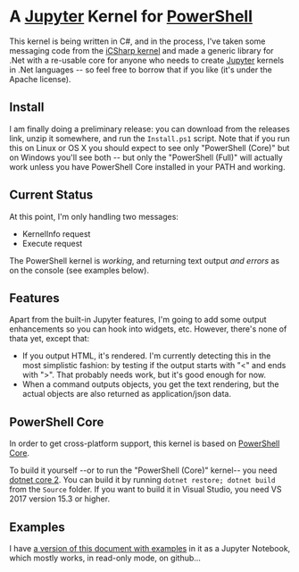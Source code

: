 # A [Jupyter](https://jupyter.org/) Kernel for [PowerShell](https://github.com/PowerShell/PowerShell)

This kernel is being written in C#, and in the process, I've taken some messaging code from the [iCSharp kernel](https://github.com/zabirauf/icsharp) and made a generic library for .Net with a re-usable core for anyone who needs to create [Jupyter](https://jupyter.org/) kernels in .Net languages -- so feel free to borrow that if you like (it's under the Apache license).

## Install

I am finally doing a preliminary release: you can download from the releases link, unzip it somewhere, and run the `Install.ps1` script. Note that if you run this on Linux or OS X you should expect to see only "PowerShell (Core)" but on Windows you'll see both -- but only the "PowerShell (Full)" will actually work unless you have PowerShell Core installed in your PATH and working.

## Current Status

At this point, I'm only handling two messages:

* KernelInfo request
* Execute request

The PowerShell kernel is _working_, and returning text output _and errors_ as on the console (see examples below).

## Features

Apart from the built-in Jupyter features, I'm going to add some output enhancements so you can hook into widgets, etc. However, there's none of thata yet, except that:

* If you output HTML, it's rendered. I'm currently detecting this in the most simplistic fashion: by testing if the output starts with "<" and ends with ">". That probably needs work, but it's good enough for now.
* When a command outputs objects, you get the text rendering, but the actual objects are also returned as application/json data.

## PowerShell Core

In order to get cross-platform support, this kernel is based on [PowerShell Core](https://github.com/PowerShell/PowerShell).

To build it yourself --or to run the "PowerShell (Core)" kernel-- you need [dotnet core 2](https://www.microsoft.com/net/core).  You can build it by running `dotnet restore; dotnet build` from the `Source` folder. If you want to build it in Visual Studio, you need VS 2017 version 15.3 or higher.

## Examples

I have [a version of this document with examples](https://github.com/Jaykul/Jupyter-PowerShell/blob/master/ReadMe.ipynb) in it as a Jupyter Notebook, which mostly works, in read-only mode, on github...
